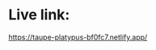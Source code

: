 # Live link:

<a href="https://taupe-platypus-bf0fc7.netlify.app/" target="_blank">https://taupe-platypus-bf0fc7.netlify.app/</a>
